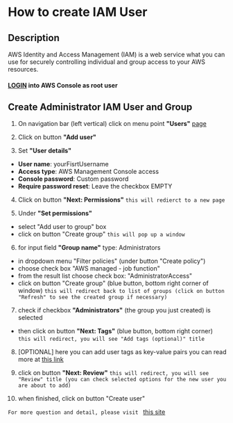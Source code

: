 
# How to create IAM User

## Description
AWS Identity and Access Management (IAM) is a web service what you can use for securely controlling individual and group access to your AWS resources.


#### [LOGIN](https://console.aws.amazon.com/iam/) into AWS Console as root user
    

##  Create Administrator IAM User and Group

1. On navigation bar (left vertical) click on menu point **"Users"** [page](https://console.aws.amazon.com/iam/home#/home)

2. Click on button **"Add user"** 


3. Set **"User details"**
- **User name**:  yourFisrtUsername
- **Access type**: AWS Management Console access
- **Console password**: Custom password
- **Require password reset**: Leave the checkbox EMPTY


4. Click on button **"Next: Permissions"** 
`this will redierct to a new page`


5. Under **"Set permissions"** 
- select "Add user to group" box
- click on button "Create group"
`this will pop up a window` 

        
6. for input field **"Group name"** type: Administrators
- in dropdown menu "Filter policies" (under button "Create policy")
- choose check box "AWS managed - job function"
- from the result list choose check box: "AdministratorAccess"
- click on button "Create group" (blue button, bottom right corner of window)
`this will redirect back to list of groups (click on button "Refresh" to see the created group if necessary)` 


7. check if checkbox **"Administrators"** (the group you just created) is selected
- then click on button **"Next: Tags"** (blue button, bottom right corner)
`this will redirect, you will see "Add tags (optional)" title` 

    
8. [OPTIONAL] here you can add user tags as key-value pairs you can read more at [this link](https://docs.aws.amazon.com/IAM/latest/UserGuide/id_tags.html)


9. click on button **"Next: Review"** 
`this will redirect, you will see "Review" title (you can check selected options for the new user you are about to add)` 


10. when finished, click on button "Create user" 


`For more question and detail, please visit ` [this site](https://docs.aws.amazon.com/IAM/latest/UserGuide/getting-started_create-admin-group.html)
        

        
    
